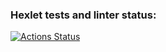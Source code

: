 ### Hexlet tests and linter status:
[![Actions Status](https://github.com/Nkey512/python-project-lvl1/workflows/hexlet-check/badge.svg)](https://github.com/Nkey512/python-project-lvl1/actions)
